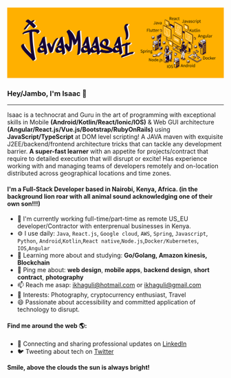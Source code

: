 ![javamaasai banner](https://github.com/javamaasai/javamaasai/blob/master/javamaasai-banner-03.png?raw=true)

### Hey/Jambo, I'm Isaac 👋
---

Isaac is a technocrat and Guru in the art of programming with exceptional skills in Mobile **(Android/Kotlin/React/Ionic/IOS)** & Web GUI architecture **(Angular/React.js/Vue.js/Bootstrap/RubyOnRails)** using **JavaScript/TypeScript** at DOM level scripting! A JAVA maven with exquisite J2EE/backend/frontend architecture tricks that can tackle any development barrier. **A super-fast learner** with an appetite for projects/contract that require to detailed execution that will disrupt or excite! Has experience working with and managing teams of developers remotely and on-location distributed across geographical locations and time zones.

#### I'm a Full-Stack Developer based in Nairobi, Kenya, Africa. (in the background lion roar with all animal sound acknowledging one of their own son!!!)

- 🏢 I'm currently working full-time/part-time as remote US_EU developer/Contractor with enterprenual businesses in Kenya.
- ⚙️ I use daily: `Java`, `React.js`, `Google cloud`, `AWS`, `Spring`, `Javascript`, `Python`, `Android`,`Kotlin`,`React native`,`Node.js`,`Docker/Kubernetes`, `IOS`,`Angular` 
- 🌱 Learning more about and studying: **Go/Golang, Amazon kinesis, Blockchain**
- 💬 Ping me about: **web design**, **mobile apps**, **backend design**, **short contract**, **photography**
- 📫 Reach me asap: ikhaguli@hotmail.com or ikhaguli@gmail.com
- 💜 Interests: Photography, cryptocurrency enthusiast, Travel
- 😄 Passionate about accessibility and committed application of technology to disrupt.

#### Find me around the web 🌎:
- 💼 Connecting and sharing professional updates on <a href="https://www.linkedin.com/in/isaackhaguli/">LinkedIn</a>
- 🐦 Tweeting about tech on <a href="https://twitter.com/javamaasai">Twitter</a>


<!--

Here are some ideas to get you started:

- 🔭 I’m currently working on ...
- 🌱 I’m currently learning ...
- 👯 I’m looking to collaborate on ...
- 🤔 I’m looking for help with ...
- 💬 Ask me about ...
- 📫 How to reach me: ...
- 😄 Pronouns: ...
- ⚡ Fun fact: ...

![My github stats](https://github-readme-stats.vercel.app/api?username=millycodes&show_icons=true)

-->

**Smile, above the clouds the sun is always bright!**
